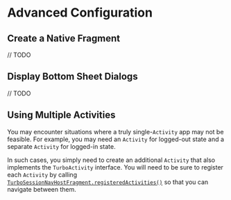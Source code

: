 # Advanced Configuration

## Create a Native Fragment
// TODO

## Display Bottom Sheet Dialogs
// TODO

## Using Multiple Activities
You may encounter situations where a truly single-`Activity` app may not be feasible. For example, you may need an `Activity` for logged-out state and a separate `Activity` for logged-in state.

In such cases, you simply need to create an additional `Activity` that also implements the `TurboActivity` interface. You will need to be sure to register each `Activity` by calling [`TurboSessionNavHostFragment.registeredActivities()`](../turbolinks/src/main/kotlin/com/basecamp/turbolinks/session/TurbolinksSessionNavHostFragment.kt) so that you can navigate between them.